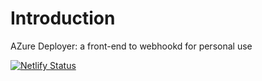 # Introduction 
AZure Deployer: a front-end to webhookd for personal use

[![Netlify Status](https://api.netlify.com/api/v1/badges/0ee17c19-6b15-4d38-8ae4-39614148a115/deploy-status)](https://app.netlify.com/sites/practical-dubinsky-0c5037/deploys)